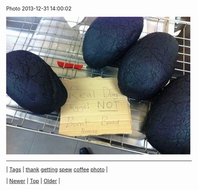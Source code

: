 <!--
title: Photo 2013-12-31 14
date: 2020-06-28T15:27:00.213Z
tags: thank, getting, spew, coffee, photo
-->


Photo 2013-12-31 14:00:02

![](71748459606-0.jpg)

<!--BOTTOM-POST-NAVIGATION-->
---

| [Tags](tags.md) | [thank](tag-thank.md) [getting](tag-getting.md) [spew](tag-spew.md) [coffee](tag-coffee.md) [photo](tag-photo.md) |

| [Newer](71748297448.md) | [Top](index.md) | [Older](71753684314.md) |